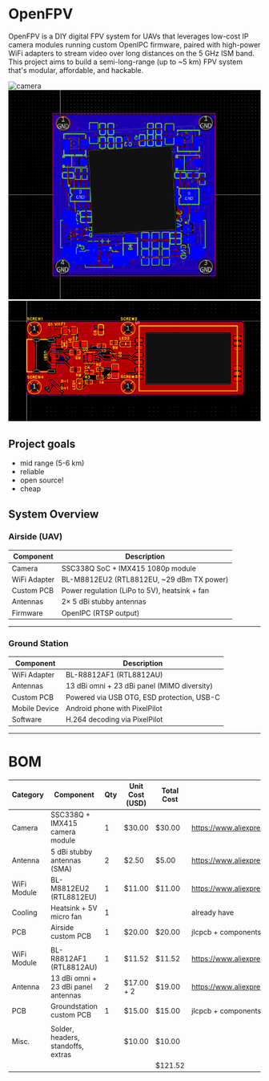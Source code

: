 # OpenFPV
OpenFPV is a DIY digital FPV system for UAVs that leverages low-cost IP camera modules running custom OpenIPC firmware, paired with high-power WiFi adapters to stream video over long distances on the 5 GHz ISM band. This project aims to build a semi-long-range (up to ~5 km) FPV system that's modular, affordable, and hackable.

![camera](https://ae-pic-a1.aliexpress-media.com/kf/S8692bf1c5a604fc3b379987b254260a5f.png_960x960.png)
![airpcb](images/airside.png)
![gspcb](images/groundside.png)


## Project goals

- mid range (5-6 km)
- reliable
- open source!
- cheap

## System Overview

### Airside (UAV)

| Component            | Description                                      |
|----------------------|--------------------------------------------------|
| Camera               | SSC338Q SoC + IMX415 1080p module                |
| WiFi Adapter         | BL-M8812EU2 (RTL8812EU, ~29 dBm TX power)        |
| Custom PCB           | Power regulation (LiPo to 5V), heatsink + fan    |
| Antennas             | 2× 5 dBi stubby antennas                         |
| Firmware             | OpenIPC (RTSP output)                            |

---

### Ground Station

| Component            | Description                                      |
|----------------------|--------------------------------------------------|
| WiFi Adapter         | BL-R8812AF1 (RTL8812AU)                          |
| Antennas             | 13 dBi omni + 23 dBi panel (MIMO diversity)      |
| Custom PCB           | Powered via USB OTG, ESD protection, USB-C       |
| Mobile Device        | Android phone with PixelPilot |
| Software             | H.264 decoding via PixelPilot                    |

---


# BOM

|Category   |Component                          |Qty|Unit Cost (USD)|Total Cost|link                                                  |
|-----------|-----------------------------------|---|---------------|----------|------------------------------------------------------|
|Camera     |SSC338Q + IMX415 camera module     |1  |$30.00         |$30.00    |https://www.aliexpress.com/item/1005007899575234.html |
|Antenna    |5 dBi stubby antennas (SMA)        |2  |$2.50          |$5.00     |https://www.aliexpress.com/item/1005004388721764.html |
|WiFi Module|BL-M8812EU2 (RTL8812EU)            |1  |$11.00         |$11.00    |https://www.aliexpress.com/item/1005007723850436.html |
|Cooling    |Heatsink + 5V micro fan            |1  |               |          |already have                                          |
|PCB        |Airside custom PCB                 |1  |$20.00         |$20.00    |jlcpcb + components                                   |
|           |                                   |   |               |          |                                                      |
|WiFi Module|BL-R8812AF1 (RTL8812AU)            |1  |$11.52         |$11.52    |https://www.aliexpress.com/item/1005006486060233.html |
|Antenna    |13 dBi omni + 23 dBi panel antennas|2  |$17.00 + 2     |$19.00    |https://www.aliexpress.com/item/1005005559736986.html?|
|PCB        |Groundstation custom PCB           |1  |$15.00         |$15.00    |jlcpcb + components                                   |
|           |                                   |   |               |          |                                                      |
|Misc.      |Solder, headers, standoffs, extras |   |$10.00         |$10.00    |                                                      |
|           |                                   |   |               |$121.52   |                                                      |
